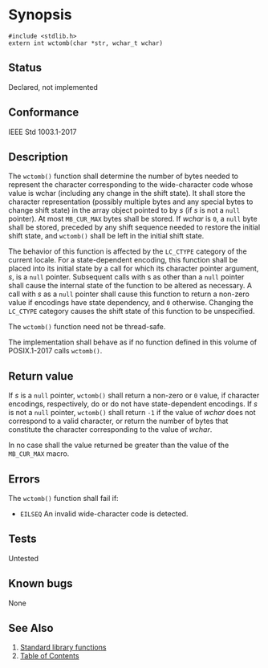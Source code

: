 <!-- Documentation template to fill -->
# Synopsis 

`#include <stdlib.h>`</br>
`extern int wctomb(char *str, wchar_t wchar)`</br>

<!-- #MUST_BE: check status according to implementation -->
## Status

Declared, not implemented

<!-- #MUST_BE: if function shall be posix compliant print the standard signature  -->
## Conformance

IEEE Std 1003.1-2017 

<!-- #MUST_BE: update description from opengroup AND READ IT and check if it matches  -->
## Description 
 
The `wctomb()` function shall determine the number of bytes needed to represent the character corresponding to the wide-character code whose value is wchar (including any change in the shift state). It shall store the character representation (possibly multiple bytes and any special bytes to change shift state) in the array object pointed to by _s_ (if _s_ is not a `null` pointer). At most `MB_CUR_MAX` bytes shall be stored. If _wchar_ is `0`, a `null` byte shall be stored, preceded by any shift sequence needed to restore the initial shift state, and `wctomb()` shall be left in the initial shift state.

The behavior of this function is affected by the `LC_CTYPE` category of the current locale. For a state-dependent encoding, this function shall be placed into its initial state by a call for which its character pointer argument, _s_, is a `null` pointer. Subsequent calls with s as other than a `null` pointer shall cause the internal state of the function to be altered as necessary. A call with _s_ as a `null` pointer shall cause this function to return a non-zero value if encodings have state dependency, and `0` otherwise. Changing the `LC_CTYPE` category causes the shift state of this function to be unspecified.

The `wctomb()` function need not be thread-safe.

The implementation shall behave as if no function defined in this volume of POSIX.1-2017 calls `wctomb()`.

<!-- #MUST_BE: check return values by the function  -->
## Return value

If _s_ is a `null` pointer, `wctomb()` shall return a non-zero or `0` value, if character encodings, respectively, do or do not have state-dependent encodings. If _s_ is not a `null` pointer, `wctomb()` shall return `-1` if the value of _wchar_ does not correspond to a valid character, or return the number of bytes that constitute the character corresponding to the value of _wchar_.

In no case shall the value returned be greater than the value of the `MB_CUR_MAX` macro.


<!-- #MUST_BE: check what errors can cause the function to fail  -->
## Errors

The `wctomb()` function shall fail if:
* `EILSEQ` An invalid wide-character code is detected. 

<!-- #MUST_BE: function by default shall be untested, when tested there should be a link to test location and test command for ia32 test runner  -->
## Tests

Untested 

<!-- #MUST_BE: check for pending issues in  -->
## Known bugs 

None

## See Also

1. [Standard library functions](../README.md)
2. [Table of Contents](../../../README.md)